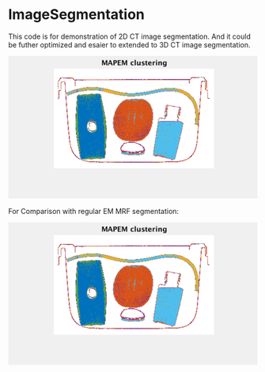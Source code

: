 # ImageSegmentation

This code is for demonstration of 2D CT image segmentation. And it could be futher optimized and esaier to extended to 3D CT image segmentation. 

![Demo](./pics/MAPEMMRF.gif)

For Comparison with regular EM MRF segmentation:

![Demo](./pics/regularEMMRF.gif)
